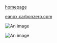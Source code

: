 [homepage](https://eanox.carbonzero.com "homepage")



[eanox.carbonzero.com](https://eanox.carbonzero.com)

<div class="dark-frame">
  <img src="./test.jpg" alt="An image">
</div>


![An image](./test.jpg)